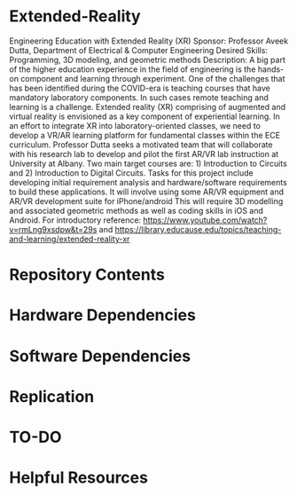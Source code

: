 # Extended-Reality

Engineering Education with Extended Reality (XR) 
Sponsor: Professor Aveek Dutta, Department of Electrical & Computer Engineering 
Desired Skills:  Programming, 3D modeling, and geometric methods 
Description: A big part of the higher education experience in the field of engineering is the hands-on component and learning through experiment.
One of the challenges that has been identified during the COVID-era is teaching courses that have mandatory laboratory components.
In such cases remote teaching and learning is a challenge.
Extended reality (XR) comprising of augmented and virtual reality is envisioned as a key component of experiential learning.
In an effort to integrate XR into laboratory-oriented classes, we need to develop a VR/AR learning platform for fundamental classes within the ECE curriculum.
Professor Dutta seeks a motivated team that will collaborate with his research lab to develop and pilot the first AR/VR lab instruction at University at Albany.
Two main target courses are: 1) Introduction to Circuits and 2) Introduction to Digital Circuits.
Tasks for this project include developing initial requirement analysis and hardware/software requirements to build these applications.
It will involve using some AR/VR equipment and AR/VR development suite for iPhone/android
This will require 3D modelling and associated geometric methods as well as coding skills in iOS and Android.
For introductory reference: https://www.youtube.com/watch?v=rmLng9xsdpw&t=29s and https://library.educause.edu/topics/teaching-and-learning/extended-reality-xr   

# Repository Contents
# Hardware Dependencies
# Software Dependencies
# Replication
# TO-DO
# Helpful Resources
